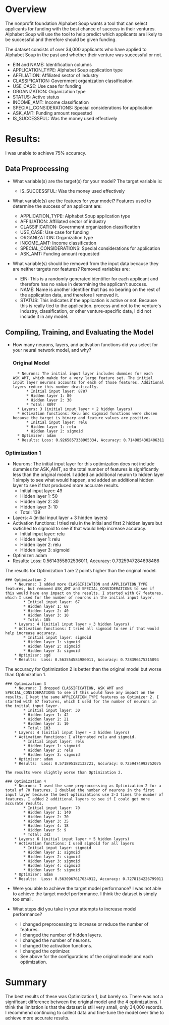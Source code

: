 # Overview 
The nonprofit foundation Alphabet Soup wants a tool that can select applicants for funding with the best chance of success in their ventures. Alphabet Soup will use the tool to help predict which applicants are likely to be successful and therefore should be given funding. 

The dataset consists of over 34,000 applicants who have applied to Alphabet Soup in the past and whether their venture was successful or not. 

* EIN and NAME: Identification columns
* APPLICATION_TYPE: Alphabet Soup application type
* AFFILIATION: Affiliated sector of industry
* CLASSIFICATION: Government organization classification
* USE_CASE: Use case for funding
* ORGANIZATION: Organization type
* STATUS: Active status
* INCOME_AMT: Income classification
* SPECIAL_CONSIDERATIONS: Special considerations for application
* ASK_AMT: Funding amount requested
* IS_SUCCESSFUL: Was the money used effectively

# Results: 
I was unable to achieve 75% accuracy. 


## Data Preprocessing

* What variable(s) are the target(s) for your model?
The target variable is: 
    * IS_SUCCESSFUL: Was the money used effectively

* What variable(s) are the features for your model?
Features used to determine the success of an applicant are: 
    * APPLICATION_TYPE: Alphabet Soup application type
    * AFFILIATION: Affiliated sector of industry
    * CLASSIFICATION: Government organization classification
    * USE_CASE: Use case for funding
    * ORGANIZATION: Organization type
    * INCOME_AMT: Income classification
    * SPECIAL_CONSIDERATIONS: Special considerations for application
    * ASK_AMT: Funding amount requested

* What variable(s) should be removed from the input data because they are neither targets nor features?
Removed variables are: 
    * EIN: This is a randomly generated identifier for each applicant and therefore has no value in determining the applican't success.
    * NAME: Name is another identifier that has no bearing on the rest of the application data, and therefore I removed it.
    * STATUS: This indicates if the application is active or not. Because this is really tied to the application. process and not to the venture's industry, classification, or other venture-specific data, I did not include it in any model. 

## Compiling, Training, and Evaluating the Model

* How many neurons, layers, and activation functions did you select for your neural network model, and why?
    ### Original Model
        * Neurons: The initial input layer includes dummies for each ASK_AMT, which makde for a very large feature set. The initial input layer neurons accounts for each of those features. Additional layers reduce this number drastically.
            * Initial input layer: 8787
            * Hidden layer 1: 80
            * Hidden layer 2: 30
            * Total: 8897
        * Layers: 3 (initial input layer + 2 hidden layers)
        * Activation functions: Relu and sigmoid functions were chosen because the target is binary and feature values are positive. 
            * Initial input layer: relu
            * Hidden layer 1: relu
            * Hidden layer 2: sigmoid
        * Optimizer: adam
        * Results: Loss: 0.9265857338905334, Accuracy: 0.7149854302406311
### Optimization 1
* Neurons: The initial input layer for this optimization does not include dummies for ASK_AMT, so the total number of features is significantly less than the original model. I added an additional neuron to hidden layer 1 simply to see what would happen, and added an additional hidden layer to see if that produced more accurate results. 
     * Initial input layer: 49
     * Hidden layer 1: 50
     * Hidden layer 2: 30
     * Hidden layer 3: 10
     * Total: 139
* Layers: 4 (initial input layer + 3 hidden layers)
* Activation functions: I tried relu in the initial and first 2 hidden layers but swtiched to sigmoid to see if that would help increase accuracy. 
     * Initial input layer: relu
     * Hidden layer 1: relu
     * Hidden layer 2: relu
     * Hidden layer 3: sigmoid
* Optimizer: adam
* Results: Loss: 0.5614355802536011, Accuracy: 0.7325947284698486

The results for Optimization 1 are 2 points higher than the original model. 

    ### Optimization 2
        * Neurons: I added more CLASSIFICATION and APPLICATION_TYPE features, but removed ASK_AMT and SPECIAL_CONSIDERATIONS to see if this would have any impact on the results. I started with 67 features, which I used for the number of neurons in the initial input layer. 
            * Initial input layer: 67
            * Hidden layer 1: 68
            * Hidden layer 2: 40
            * Hidden layer 3: 10
            * Total: 185
        * Layers: 4 (initial input layer + 3 hidden layers)
        * Activation functions: I tried all sigmoid to see if that would help increase accuracy. 
            * Initial input layer: sigmoid
            * Hidden layer 1: sigmoid
            * Hidden layer 2: sigmoid
            * Hidden layer 3: sigmoid
        * Optimizer: sgd
        * Results:  Loss: 0.563554584980011, Accuracy: 0.728396475315094

The accuracy for Optimization 2 is better than the original model but worse than Optimization 1. 

    ### Optimization 3
        * Neurons: I dropped CLASSIFICATION, ASK_AMT and SPECIAL_CONSIDERATIONS to see if this would have any impact on the results. I kept the same APPLICATION_TYPE features as Optimizer 2. I started with 67 features, which I used for the number of neurons in the initial input layer. 
            * Initial input layer: 30
            * Hidden layer 1: 42
            * Hidden layer 2: 21
            * Hidden layer 3: 10
            * Total: 103
        * Layers: 4 (initial input layer + 3 hidden layers)
        * Activation functions: I alternated relu and sigmoid.
            * Initial input layer: relu
            * Hidden layer 1: sigmoid
            * Hidden layer 2: relu
            * Hidden layer 3: sigmoid
        * Optimizer: adam
        * Results:  Loss: 0.571895182132721, Accuracy: 0.7259474992752075
    
    The results were slightly worse than Optimization 2. 

    ### Optimization 4
        * Neurons: I used the same preproccessing as Optimization 2 for a total of 70 features. I doubled the number of neurons in the first input layer because the best optimizations use 2-3 times the number of features. I added 2 additional layers to see if I could get more accurate results. 
            * Initial input layer: 70
            * Hidden layer 1: 140
            * Hidden layer 2: 70
            * Hidden layer 3: 35
            * Hidden layer 4: 18
            * Hidden layer 5: 9
            * Total: 342 
        * Layers: 6 (initial input layer + 5 hidden layers)
        * Activation functions: I used sigmoid for all layers
            * Initial input layer: sigmoid
            * Hidden layer 1: sigmoid
            * Hidden layer 2: sigmoid
            * Hidden layer 3: sigmoid
            * Hidden layer 4: sigmoid
            * Hidden layer 5: sigmoid
        * Optimizer: adam
        * Results:  Loss: 0.5630967617034912, Accuracy: 0.7278134226799011
    
* Were you able to achieve the target model performance?
    I was not able to achieve the target model performance. I think the dataset is simply too small.

* What steps did you take in your attempts to increase model performance?
    * I changed preprocessing to increase or reduce the number of features. 
    * I changed the number of hidden layers. 
    * I changed the number of neurons. 
    * I changed the activation functions. 
    * I changed the optimizer. 
    * See above for the configurations of the original model and each optimization. 

# Summary
The best results of these was Optimization 1, but barely so. There was not a significant difference between the original model and the 4 optimizations. I think the limitation is that the dataset is still very small, only 34,000 records. I recommend continuing to collect data and fine-tune the model over time to achieve more accurate results. 
